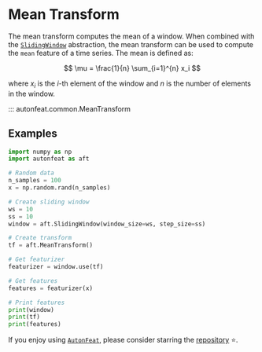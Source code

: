 <!-- 
Author(s): Dhruv Srikanth
Email(s): dsrikant (at) andrew (dot) cmu (dot) edu
Acknowledgements:
Copyright (c) 2023 Carnegie Mellon University, Auton Lab
This code is subject to the license terms contained in the code repo.
-->

# Mean Transform

The mean transform computes the mean of a window. When combined with the [`SlidingWindow`](../core/fixed_window.md) abstraction, the mean transform can be used to compute the `mean` feature of a time series. The mean is defined as:

$$
\mu = \frac{1}{n} \sum_{i=1}^{n} x_i
$$

where $x_i$ is the $i$-th element of the window and $n$ is the number of elements in the window.

::: autonfeat.common.MeanTransform
      

## Examples

```python
import numpy as np
import autonfeat as aft

# Random data
n_samples = 100
x = np.random.rand(n_samples)

# Create sliding window
ws = 10
ss = 10
window = aft.SlidingWindow(window_size=ws, step_size=ss)

# Create transform
tf = aft.MeanTransform()

# Get featurizer
featurizer = window.use(tf)

# Get features
features = featurizer(x)

# Print features
print(window)
print(tf)
print(features)
```

If you enjoy using [`AutonFeat`](../../index.md), please consider starring the [repository](https://github.com/autonlab/AutonFeat) ⭐️.